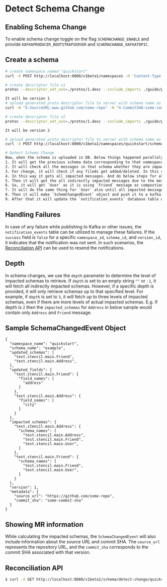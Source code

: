 # Detect Schema Change

## Enabling Schema Change

To enable schema change toggle on the flag `SCHEMACHANGE_ENABLE` and provide `KAFKAPRODUCER_BOOTSTRAPSERVER`
and `SCHEMACHANGE_KAFKATOPIC`.

## Create a schema

```bash
# create namespace named "quickstart"
curl -X POST http://localhost:8000/v1beta1/namespaces -H 'Content-Type: application/json' -d '{"id": "quickstart", "format": "FORMAT_PROTOBUF", "compatibility": "COMPATIBILITY_BACKWARD", "description": "This field can be used to store namespace description"}'

# create descriptor file v1
protoc --descriptor_set_out=./protos/1.desc --include_imports ./guide/protos/1.proto

It will be version 1
# upload generated proto descriptor file to server with schema name as `example` under `quickstart` namespace.
curl -H "X-SourceURL:www.github.com/some-repo" -H "X-CommitSHA:some-commit-sha" -X POST http://localhost:8000/v1beta1/namespaces/quickstart/schemas/example --data-binary "@1.desc"

# create descriptor file v2
protoc --descriptor_set_out=./protos/1.desc --include_imports ./guide/protos/2.proto

It will be version 2

# upload generated proto descriptor file to server with schema name as `example` under `quickstart` namespace.
curl -X POST http://localhost:8000/v1beta1/namespaces/quickstart/schemas/example --data-binary "@2.desc"

# Detect Schema Change
Now, when the schema is uploaded in DB. Below things happened parallely in separate go routine
1. It will get the previous schema data corresponding to that namespace and schema name.
2. It will check all the messages in that schema whether they are impacted(directly/indireclty) or not. 
3. For change, it will check if any fileds got added/deleted. In this case only `address` field is added in `friend` message. So, `friend` proto is only impacted.
4. In this way it gets all impacted messages. And do below steps for all messages.
5. Then it will get the all indirectly impacted messages due to the message `friend`. 
6. So, it will get `User` as it is using `Friend` message as compostion.
7. It will do the same thing for `User` also until all impacted messages got proccessed.
8. Then it will make `SchemChangedEvent` object and push it to a kafka topic.
9. After that it will update the `notification_events` database table with `success=true` after pushing the object to kafka. 
```

## Handling Failures

In case of any failure while publishing to Kafka or other issues, the `notification_events` table can be utilized to
manage these failures. If the `success` field is `false` for a specific `namespace_id`, `schema_id`, and `version_id`,
it indicates that the notification was not sent. In such scenarios, the [Reconciliation API](../reference/api.md#reconciliation-api) can be used to resend the
notifications.

## Depth

In schema changes, we use the `depth` parameter to determine the level of impacted schemas to retrieve. If `depth` is
set to an empty string `""` or `-1`, it will fetch all indirectly impacted schemas. However, if a specific depth is
provided, it will only retrieve schemas up to that specified level. For example, if `depth` is set to `3`, it will fetch
up to three levels of impacted schemas, even if there are more levels of actual impacted schemas.
E.g. If depth is `2` then the `impacted_schemas` for `Address` in below sample would contain only `Address` and `Friend` message.

## Sample SchemaChangedEvent Object

```
{
  "namespace_name": "quickstart",
  "schema_name": "example",
  "updated_schemas": [
    "test.stencil.main.Friend",
    "test.stencil.main.Address",
  ],
  "updated_fields": {
    "test.stencil.main.Friend": {
      "field_names": [
        "address"
      ]
    },
    "test.stencil.main.Address": {
      "field_names": [
        "city"
      ]
    }
  },
  "impacted_schemas": {
    "test.stencil.main.Address": {
      "schema_names": [
        "test.stencil.main.Address",
        "test.stencil.main.Friend",
        "test.stencil.main.User",
      ]
    },
    "test.stencil.main.Friend": {
      "schema_names": [
        "test.stencil.main.Friend",
        "test.stencil.main.User",
      ]
    }
  },
  "version": 1,
  "metadata": {
    "source_url": "https://github.com/some-repo",
    "commit_sha": "some-commit-sha"
  }
}
```

## Showing MR information 
While calculating the impacted schemas, the `SchemaChangedEvent` will also include information about the source URL and commit SHA. The `source_url` represents the repository URL, and the `commit_sha` corresponds to the commit SHA associated with that version.

## Reconciliation API
```bash
$ curl -X GET http://localhost:8080/v1beta1/schema/detect-change/quickstart/example?from=1&to=2;
```